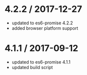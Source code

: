 # 4.2.2 / 2017-12-27

-   updated to es6-promise 4.2.2
-   added browser platform support

# 4.1.1 / 2017-09-12

-   updated to es6-promise 4.1.1
-   updated build script
